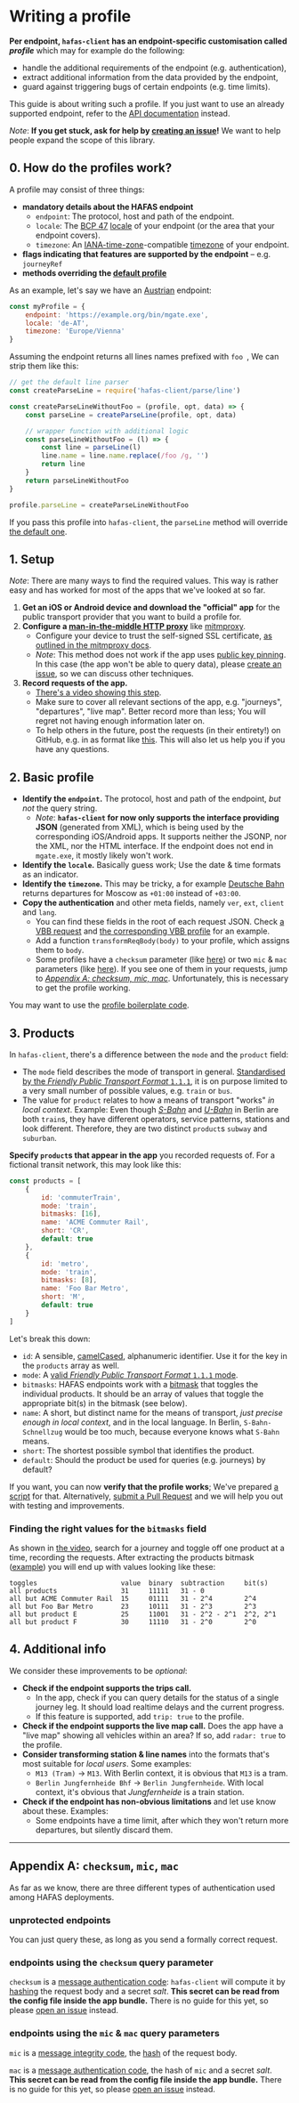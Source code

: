 # Writing a profile

**Per endpoint, `hafas-client` has an endpoint-specific customisation called *profile*** which may for example do the following:

- handle the additional requirements of the endpoint (e.g. authentication),
- extract additional information from the data provided by the endpoint,
- guard against triggering bugs of certain endpoints (e.g. time limits).

This guide is about writing such a profile. If you just want to use an already supported endpoint, refer to the [API documentation](readme.md) instead.

*Note*: **If you get stuck, ask for help by [creating an issue](https://github.com/public-transport/hafas-client/issues/new)!** We want to help people expand the scope of this library.

## 0. How do the profiles work?

A profile may consist of three things:

- **mandatory details about the HAFAS endpoint**
	- `endpoint`: The protocol, host and path of the endpoint.
	- `locale`: The [BCP 47](https://en.wikipedia.org/wiki/IETF_language_tag) [locale](https://en.wikipedia.org/wiki/Locale_(computer_software)) of your endpoint (or the area that your endpoint covers).
	- `timezone`: An [IANA-time-zone](https://www.iana.org/time-zones)-compatible [timezone](https://en.wikipedia.org/wiki/Time_zone) of your endpoint.
- **flags indicating that features are supported by the endpoint** – e.g. `journeyRef`
- **methods overriding the [default profile](../lib/default-profile.js)**

As an example, let's say we have an [Austrian](https://en.wikipedia.org/wiki/Austria) endpoint:

```js
const myProfile = {
	endpoint: 'https://example.org/bin/mgate.exe',
	locale: 'de-AT',
	timezone: 'Europe/Vienna'
}
```

Assuming the endpoint returns all lines names prefixed with `foo `, We can strip them like this:

```js
// get the default line parser
const createParseLine = require('hafas-client/parse/line')

const createParseLineWithoutFoo = (profile, opt, data) => {
	const parseLine = createParseLine(profile, opt, data)

	// wrapper function with additional logic
	const parseLineWithoutFoo = (l) => {
		const line = parseLine(l)
		line.name = line.name.replace(/foo /g, '')
		return line
	}
	return parseLineWithoutFoo
}

profile.parseLine = createParseLineWithoutFoo
```

If you pass this profile into `hafas-client`, the `parseLine` method will override [the default one](../parse/line.js).

## 1. Setup

*Note*: There are many ways to find the required values. This way is rather easy and has worked for most of the apps that we've looked at so far.

1. **Get an iOS or Android device and download the "official" app** for the public transport provider that you want to build a profile for.
2. **Configure a [man-in-the-middle HTTP proxy](https://docs.mitmproxy.org/stable/concepts-howmitmproxyworks/)** like [mitmproxy](https://mitmproxy.org).
	- Configure your device to trust the self-signed SSL certificate, [as outlined in the mitmproxy docs](https://docs.mitmproxy.org/stable/concepts-certificates/).
	- *Note*: This method does not work if the app uses [public key pinning](https://en.wikipedia.org/wiki/HTTP_Public_Key_Pinning). In this case (the app won't be able to query data), please [create an issue](https://github.com/public-transport/hafas-client/issues/new), so we can discuss other techniques.
3. **Record requests of the app.**
	- [There's a video showing this step](https://stuff.jannisr.de/how-to-record-hafas-requests.mp4).
	- Make sure to cover all relevant sections of the app, e.g. "journeys", "departures", "live map". Better record more than less; You will regret not having enough information later on.
	- To help others in the future, post the requests (in their entirety!) on GitHub, e.g. in as format like [this](https://gist.github.com/derhuerst/5fa86ed5aec63645e5ae37e23e555886). This will also let us help you if you have any questions.

## 2. Basic profile

- **Identify the `endpoint`.** The protocol, host and path of the endpoint, *but not* the query string.
	- *Note*: **`hafas-client` for now only supports the interface providing JSON** (generated from XML), which is being used by the corresponding iOS/Android apps. It supports neither the JSONP, nor the XML, nor the HTML interface. If the endpoint does not end in `mgate.exe`, it mostly likely won't work.
- **Identify the `locale`.** Basically guess work; Use the date & time formats as an indicator.
- **Identify the `timezone`.** This may be tricky, a for example [Deutsche Bahn](https://en.wikipedia.org/wiki/Deutsche_Bahn) returns departures for Moscow as `+01:00` instead of `+03:00`.
- **Copy the authentication** and other meta fields, namely `ver`, `ext`, `client` and `lang`.
	- You can find these fields in the root of each request JSON. Check [a VBB request](https://gist.github.com/derhuerst/5fa86ed5aec63645e5ae37e23e555886#file-1-http-L13-L22) and [the corresponding VBB profile](https://github.com/public-transport/hafas-client/blob/6e61097687a37b60d53e767f2711466b80c5142c/p/vbb/index.js#L22-L29) for an example.
	- Add a function `transformReqBody(body)` to your profile, which assigns them to `body`.
	- Some profiles have a `checksum` parameter (like [here](https://gist.github.com/derhuerst/2a735268bd82a0a6779633f15dceba33#file-journey-details-1-http-L1)) or two `mic` & `mac` parameters (like [here](https://gist.github.com/derhuerst/5fa86ed5aec63645e5ae37e23e555886#file-1-http-L1)). If you see one of them in your requests, jump to [*Appendix A: checksum, mic, mac*](#appendix-a-checksum-mic-mac). Unfortunately, this is necessary to get the profile working.

You may want to use the [profile boilerplate code](profile-boilerplate.js).

## 3. Products

In `hafas-client`, there's a difference between the `mode` and the `product` field:

- The `mode` field describes the mode of transport in general. [Standardised by the *Friendly Public Transport Format* `1.1.1`](https://github.com/public-transport/friendly-public-transport-format/blob/1.1.1/spec/readme.md#modes), it is on purpose limited to a very small number of possible values, e.g. `train` or `bus`.
- The value for `product` relates to how a means of transport "works" *in local context*. Example: Even though [*S-Bahn*](https://en.wikipedia.org/wiki/Berlin_S-Bahn) and [*U-Bahn*](https://en.wikipedia.org/wiki/Berlin_U-Bahn) in Berlin are both `train`s, they have different operators, service patterns, stations and look different. Therefore, they are two distinct `product`s `subway` and `suburban`.

**Specify `product`s that appear in the app** you recorded requests of. For a fictional transit network, this may look like this:

```js
const products = [
	{
		id: 'commuterTrain',
		mode: 'train',
		bitmasks: [16],
		name: 'ACME Commuter Rail',
		short: 'CR',
		default: true
	},
	{
		id: 'metro',
		mode: 'train',
		bitmasks: [8],
		name: 'Foo Bar Metro',
		short: 'M',
		default: true
	}
]
```

Let's break this down:

- `id`: A sensible, [camelCased](https://en.wikipedia.org/wiki/Camel_case#Variations_and_synonyms), alphanumeric identifier. Use it for the key in the `products` array as well.
- `mode`: A [valid *Friendly Public Transport Format* `1.1.1` mode](https://github.com/public-transport/friendly-public-transport-format/blob/1.1.1/spec/readme.md#modes).
- `bitmasks`: HAFAS endpoints work with a [bitmask](https://en.wikipedia.org/wiki/Mask_(computing)#Arguments_to_functions) that toggles the individual products. It should be an array of values that toggle the appropriate bit(s) in the bitmask (see below).
- `name`: A short, but distinct name for the means of transport, *just precise enough in local context*, and in the local language. In Berlin, `S-Bahn-Schnellzug` would be too much, because everyone knows what `S-Bahn` means.
- `short`: The shortest possible symbol that identifies the product.
- `default`: Should the product be used for queries (e.g. journeys) by default?

If you want, you can now **verify that the profile works**; We've prepared [a script](https://runkit.com/derhuerst/hafas-client-profile-example/0.2.1) for that. Alternatively, [submit a Pull Request](https://help.github.com/articles/creating-a-pull-request-from-a-fork/) and we will help you out with testing and improvements.

### Finding the right values for the `bitmasks` field

As shown in [the video](https://stuff.jannisr.de/how-to-record-hafas-requests.mp4), search for a journey and toggle off one product at a time, recording the requests. After extracting the products bitmask ([example](https://gist.github.com/derhuerst/193ef489f8aa50c2343f8bf1f2a22069#file-via-http-L34)) you will end up with values looking like these:

```
toggles                     value  binary  subtraction     bit(s)
all products                31     11111   31 - 0
all but ACME Commuter Rail  15     01111   31 - 2^4        2^4
all but Foo Bar Metro       23     10111   31 - 2^3        2^3
all but product E           25     11001   31 - 2^2 - 2^1  2^2, 2^1
all but product F           30     11110   31 - 2^0        2^0
```

## 4. Additional info

We consider these improvements to be *optional*:

- **Check if the endpoint supports the trips call.**
	- In the app, check if you can query details for the status of a single journey leg. It should load realtime delays and the current progress.
	- If this feature is supported, add `trip: true` to the profile.
- **Check if the endpoint supports the live map call.** Does the app have a "live map" showing all vehicles within an area? If so, add `radar: true` to the profile.
-  **Consider transforming station & line names** into the formats that's most suitable for *local users*. Some examples:
	- `M13 (Tram)` -> `M13`. With Berlin context, it is obvious that `M13` is a tram.
	- `Berlin Jungfernheide Bhf` -> `Berlin Jungfernheide`. With local context, it's obvious that *Jungfernheide* is a train station.
- **Check if the endpoint has non-obvious limitations** and let use know about these. Examples:
	- Some endpoints have a time limit, after which they won't return more departures, but silently discard them.

---

## Appendix A: `checksum`, `mic`, `mac`

As far as we know, there are three different types of authentication used among HAFAS deployments.

### unprotected endpoints

You can just query these, as long as you send a formally correct request.

### endpoints using the `checksum` query parameter

`checksum` is a [message authentication code](https://en.wikipedia.org/wiki/Message_authentication_code): `hafas-client` will compute it by [hashing](https://en.wikipedia.org/wiki/Hash_function) the request body and a secret *salt*. **This secret can be read from the config file inside the app bundle.** There is no guide for this yet, so please [open an issue](https://github.com/public-transport/hafas-client/issues/new) instead.

### endpoints using the `mic` & `mac` query parameters

`mic` is a [message integrity code](https://en.wikipedia.org/wiki/Message_authentication_code), the [hash](https://en.wikipedia.org/wiki/Hash_function) of the request body.

`mac` is a [message authentication code](https://en.wikipedia.org/wiki/Message_authentication_code), the hash of `mic` and a secret *salt*. **This secret can be read from the config file inside the app bundle.** There is no guide for this yet, so please [open an issue](https://github.com/public-transport/hafas-client/issues/new) instead.
